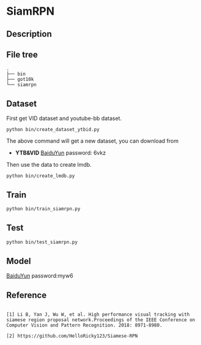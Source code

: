 # SiamRPN

## Description

## File tree
```
.
├── bin
├── got10k
└── siamrpn
```

## Dataset
First get VID dataset and youtube-bb dataset. 
```
python bin/create_dataset_ytbid.py 
```
The above command  will get a new dataset, you can download from 

- **YTB&VID**  [BaiduYun](https://pan.baidu.com/s/1gF8PSZDzw-7EAVrdYHQwsA) password: 6vkz 

Then use the data to create lmdb.
```
python bin/create_lmdb.py
```
## Train
```bash
python bin/train_siamrpn.py 
```
## Test
```bash
python bin/test_siamrpn.py 
```

## Model

[BaiduYun](https://pan.baidu.com/s/1tENmHYBzomQE31DO5PCmcQ)  password:myw6

## Reference
```

[1] Li B, Yan J, Wu W, et al. High performance visual tracking with siamese region proposal network.Proceedings of the IEEE Conference on Computer Vision and Pattern Recognition. 2018: 8971-8980.

[2] https://github.com/HelloRicky123/Siamese-RPN

```

